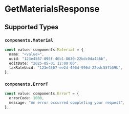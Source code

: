 # GetMaterialsResponse


## Supported Types

### `components.Material`

```typescript
const value: components.Material = {
  name: "<value>",
  uuid: "123e4567-095f-46b1-8630-22bdc0da446b",
  editDate: "2025-05-01 12:00:00",
  taxRateUuid: "123e4567-ee2d-496d-996d-22bdc557b59b",
};
```

### `components.ErrorT`

```typescript
const value: components.ErrorT = {
  errorCode: 1000,
  message: "An error occurred completing your request",
};
```

